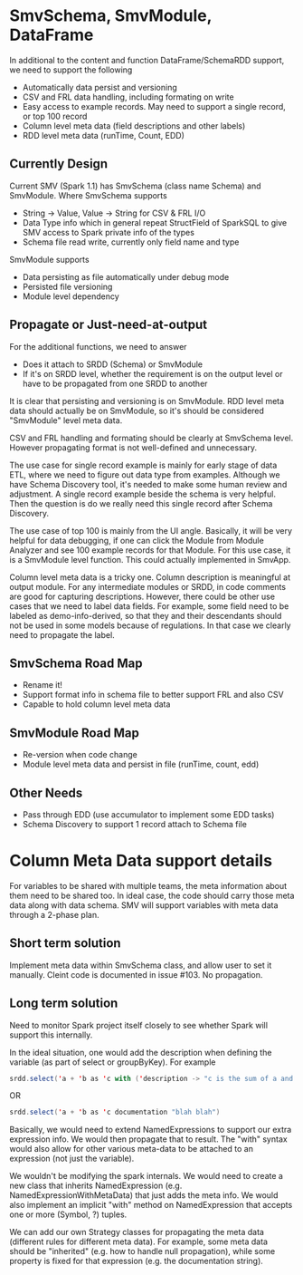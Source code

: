# SmvSchema, SmvModule, DataFrame 

In additional to the content and function DataFrame/SchemaRDD support, we need to support the following 

* Automatically data persist and versioning
* CSV and FRL data handling, including formating on write
* Easy access to example records. May need to support a single record, or top 100 record
* Column level meta data (field descriptions and other labels)
* RDD level meta data (runTime, Count, EDD)

## Currently Design

Current SMV (Spark 1.1) has SmvSchema (class name Schema) and SmvModule. Where SmvSchema supports

* String -> Value, Value -> String for CSV & FRL I/O
* Data Type info which in general repeat StructField of SparkSQL to give SMV access to Spark private info of the types
* Schema file read write, currently only field name and type

SmvModule supports

* Data persisting as file automatically under debug mode
* Persisted file versioning
* Module level dependency

## Propagate or Just-need-at-output

For the additional functions, we need to answer 

* Does it attach to SRDD (Schema) or SmvModule
* If it's on SRDD level, whether the requirement is on the output level or have to be propagated from one SRDD to another

It is clear that persisting and versioning is on SmvModule. RDD level meta data should actually be on SmvModule, so it's should be considered "SmvModule" level meta data.

CSV and FRL handling and formating should be clearly at SmvSchema level. However propagating format is not well-defined and unnecessary.

The use case for single record example is mainly for early stage of data ETL, where we need to figure out data type from examples. Although we have Schema Discovery tool, it's needed to make some human review and adjustment. A single record example beside the schema is very helpful. Then the question is do we really need this single record after Schema Discovery. 

The use case of top 100 is mainly from the UI angle. Basically, it will be very helpful for data debugging, if one can click the Module from Module Analyzer and see 100 example records for that Module. For this use case, it is a SmvModule level function. This could actually implemented in SmvApp. 

Column level meta data is a tricky one. Column description is meaningful at output module. For any intermediate modules or SRDD, in code comments are good for capturing descriptions. However, there could be other use cases that we need to label data fields. For example, some field need to be labeled as demo-info-derived, so that they and their descendants should not be used in some models because of regulations. In that case we clearly need to propagate the label.

## SmvSchema Road Map     

* Rename it!
* Support format info in schema file to better support FRL and also CSV
* Capable to hold column level meta data

## SmvModule Road Map

* Re-version when code change
* Module level meta data and persist in file (runTime, count, edd)

## Other Needs

* Pass through EDD (use accumulator to implement some EDD tasks)
* Schema Discovery to support 1 record attach to Schema file


# Column Meta Data support details
For variables to be shared with multiple teams, the meta information about them need to be shared too. In ideal case, the code should carry those meta data along with data schema. SMV will support variables with meta data through a 2-phase plan.

## Short term solution
Implement meta data within SmvSchema class, and allow user to set it manually. Cleint code is documented in issue #103. No propagation.

## Long term solution

Need to monitor Spark project itself closely to see whether Spark will support this internally.

In the ideal situation, one would add the description when defining the variable (as part of select or groupByKey).  For example
```scala
srdd.select('a + 'b as 'c with ('description -> "c is the sum of a and b")
```
OR
```scala
srdd.select('a + 'b as 'c documentation "blah blah")
```
Basically, we would need to extend NamedExpressions to support our extra expression info.  We would then propagate that to result.  The "with" syntax would also allow for other various meta-data to be attached to an expression (not just the variable).

We wouldn't be modifying the spark internals.  We would need to create a new class that inherits NamedExpression (e.g. NamedExpressionWithMetaData) that just adds the meta info.  We would also implement an implicit "with" method on NamedExpression that accepts one or more (Symbol, ?) tuples.

We can add our own Strategy classes for propagating the meta data (different rules for different meta data).  For example, some meta data should be "inherited" (e.g. how to handle null propagation), while some property is fixed for that expression (e.g. the documentation string).

